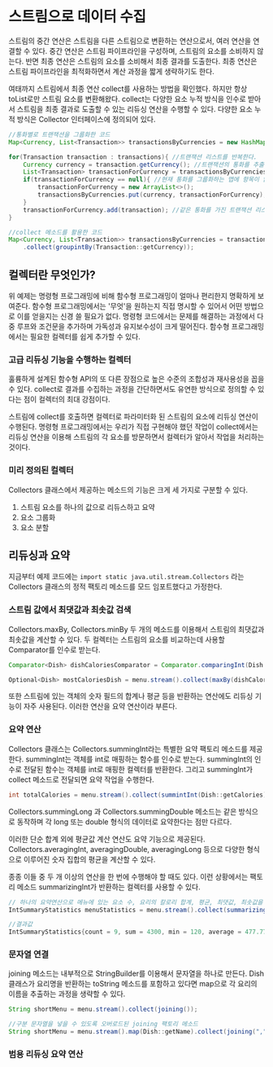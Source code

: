 # 스트림으로 데이터 수집

스트림의 중간 연산은 스트림을 다른 스트림으로 변환하는 연산으로서, 여러 연산을 연결할 수 있다. 중간 연산은 스트림 파이프라인을 구성하며, 스트림의 요소를 소비하지 않는다. 반면 최종 연산은 스트림의 요소를 소비해서 최종 결과를 도출한다. 최종 연산은 스트림 파이프라인을 최적화하면서 계산 과정을 짧게 생략하기도 한다.

여태까지 스트림에서 최종 연산 collect를 사용하는 방법을 확인했다. 하지만 항상 toList로만 스트림 요소를 변환해왔다. collect는 다양한 요소 누적 방식을 인수로 받아서 스트림을 최종 결과로 도출할 수 있는 리듀싱 연산을 수행할 수 있다. 다양한 요소 누적 방식은 Collector 인터페이스에 정의되어 있다. 

```java
//통화별로 트랜잭션을 그룹화한 코드
Map<Currency, List<Transaction>> transactionsByCurrencies = new HashMap<>(); //그룹화한 트랜잭션을 저장할 맵을 생성한다.

for(Transaction transaction : transactions){ //트랜잭션 리스트를 반복한다.
    Currency currency = transaction.getCurrency(); //트랜잭션의 통화를 추출한다.
    List<Transaction> transactionForCurrency = transactionsByCurrencies.get(currency);
    if(transactionForCurrency == null){ //현재 통화를 그룹화하는 맵에 항목이 없으면 항목을 만든다.
        transactionForCurrency = new ArrayList<>();
        transactionsByCurrencies.put(currency, transactionForCurrency);
    }
    transactionForCurrency.add(transaction); //같은 통화를 가진 트랜잭션 리스트에 현재 탐색중인 트랜잭션을 추가한다.
}
```

```java
//collect 메소드를 활용한 코드
Map<Currency, List<Transaction>> transactionsByCurrencies = transaction.stream()
    .collect(groupintBy(Transaction::getCurrency));
```



## 컬렉터란 무엇인가?

위 예제는 명령형 프로그래밍에 비해 함수형 프로그래밍이 얼마나 편리한지 명확하게 보여준다. 함수형 프로그래밍에서는 '무엇'을 원하는지 직접 명시할 수 있어서 어떤 방법으로 이를 얻을지는 신경 쓸 필요가 없다. 명령형 코드에서는 문제를 해결하는 과정에서 다중 루프와 조건문을 추가하며 가독성과 유지보수성이 크게 떨어진다. 함수형 프로그래밍에서는 필요한 컬렉터를 쉽게 추가할 수 있다.

### 고급 리듀싱 기능을 수행하는 컬렉터

훌륭하게 설계된 함수형 API의 또 다른 장점으로 높은 수준의 조합성과 재사용성을 꼽을 수 있다. collect로 결과를 수집하는 과정을 간단하면서도 유연한 방식으로 정의할 수 있다는 점이 컬렉터의 최대 강점이다. 

스트림에 collect를 호출하면 컬렉터로 파라미터화 된 스트림의 요소에 리듀싱 연산이 수행된다. 명령형 프로그래밍에서는 우리가 직접 구현해야 했던 작업이 collect에서는 리듀싱 연산을 이용해 스트림의 각 요소를 방문하면서 컬렉터가 알아서 작업을 처리하는 것이다.

### 미리 정의된 컬렉터

Collectors 클래스에서 제공하는 메소드의 기능은 크게 세 가지로 구분할 수 있다. 

1. 스트림 요소를 하나의 값으로 리듀스하고 요약
2. 요소 그룹화
3. 요소 분할



## 리듀싱과 요약

지금부터 예제 코드에는 `import static java.util.stream.Collectors` 라는 Collectors 클래스의 정적 팩토리 메소드를 모드 임포트했다고 가정한다.

### 스트림 값에서 최댓값과 최솟값 검색

Collectors.maxBy, Collectors.minBy 두 개의 메소드를 이용해서 스트림의 최댓값과 최솟값을 계산할 수 있다. 두 컬렉터는 스트림의 요소를 비교하는데 사용할 Comparator를 인수로 받는다.

```java
Comparator<Dish> dishCaloriesComparator = Comparator.comparingInt(Dish::getCalories);

Optional<Dish> mostCaloriesDish = menu.stream().collect(maxBy(dishCaloriesComparator))
```

또한 스트림에 있는 객체의 숫자 필드의 합계나 평균 등을 반환하는 연산에도 리듀싱 기능이 자주 사용된다. 이러한 연산을 요약 연산이라 부른다.

### 요약 연산

Collectors 클래스는 Collectors.summingInt라는 특별한 요약 팩토리 메소드를 제공한다. summingInt는 객체를 int로 매핑하는 함수를 인수로 받는다. summingInt의 인수로 전달된 함수는 객체를 int로 매핑한 컬렉터를 반환한다. 그리고 summingInt가 collect 메소드로 전달되면 요약 작업을 수행한다.

```java
int totalCalories = menu.stream().collect(summintInt(Dish::getCalories));
```

Collectors.summingLong 과 Collectors.summingDouble 메소드는 같은 방식으로 동작하며 각 long 또는 double 형식의 데이터로 요약한다는 점만 다르다.

이러한 단순 합계 외에 평균값 계산 연산도 요약 기능으로 제공된다. Collectors.averagingInt, averagingDouble, averagingLong 등으로 다양한 형식으로 이루어진 숫자 집합의 평균을 계산할 수 있다.

종종 이들 중 두 개 이상의 연산을 한 번에 수행해야 할 때도 있다. 이런 상황에서는 팩토리 메소드 summarizingInt가 반환하는 컬렉터를 사용할 수 있다.

```java
// 하나의 요약연산으로 메뉴에 있는 요소 수, 요리의 칼로리 합계, 평균, 최댓값, 최솟값을 계산하는 코드
IntSummaryStatistics menuStatistics = menu.stream().collect(summarizingInt(Dish::getCalories));

//결과값
IntSummaryStatistics{count = 9, sum = 4300, min = 120, average = 477.7778, max = 800}
```
### 문자열 연결

joining 메소드는 내부적으로 StringBuilder를 이용해서 문자열을 하나로 만든다. Dish 클래스가 요리명을 반환하는 toString 메소드를 포함하고 있다면 map으로 각 요리의 이름을 추출하는 과정을 생략할 수 있다.

```java
String shortMenu = menu.stream().collect(joining());

//구분 문자열을 넣을 수 있도록 오버로드된 joining 팩토리 메소드
String shortMenu = menu.stream().map(Dish::getName).collect(joining(","));
```

### 범용 리듀싱 요약 연산
